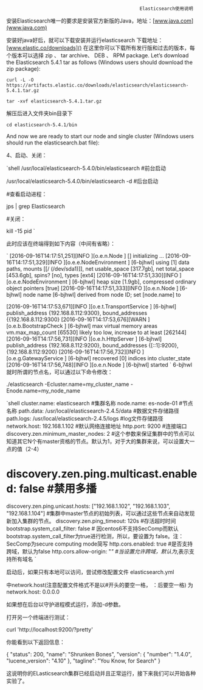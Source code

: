                                                      Elasticsearch使用说明



安装Elasticsearch唯一的要求是安装官方新版的Java，地址：[www.java.com](www.java.com)

安装好java好后，就可以下载安装并运行elasticsearch
下载地址：[www.elastic.co/downloads]() 
在这里你可以下载所有发行版和过去的版本，每个版本可以选择 zip 、 tar archive、 DEB 、 RPM package. 
Let’s download the Elasticsearch 5.4.1 tar as follows (Windows users should download the zip package):

`
curl -L -O https://artifacts.elastic.co/downloads/elasticsearch/elasticsearch-5.4.1.tar.gz
`


`
tar -xvf elasticsearch-5.4.1.tar.gz
`

解压后进入文件夹bin目录下

`
cd elasticsearch-5.4.1/bin
`

And now we are ready to start our node and single cluster (Windows users should run the elasticsearch.bat file):


4、启动、关闭：

`shell
/usr/local/elasticsearch-5.4.0/bin/elasticsearch #前台启动

/usr/local/elasticsearch-5.4.0/bin/elasticsearch -d #后台启动

#查看启动进程：

jps | grep Elasticsearch

#关闭：

kill -15 pid
`

此时应该在终端得到如下内容（中间有省略）：

`
[2016-09-16T14:17:51,251][INFO ][o.e.n.Node               ] [] initializing ...
[2016-09-16T14:17:51,329][INFO ][o.e.e.NodeEnvironment    ] [6-bjhwl] using [1] data paths, mounts [[/ (/dev/sda1)]], net usable_space [317.7gb], net total_space [453.6gb], spins? [no], types [ext4]
[2016-09-16T14:17:51,330][INFO ][o.e.e.NodeEnvironment    ] [6-bjhwl] heap size [1.9gb], compressed ordinary object pointers [true]
[2016-09-16T14:17:51,333][INFO ][o.e.n.Node               ] [6-bjhwl] node name [6-bjhwl] derived from node ID; set [node.name] to

[2016-09-16T14:17:53,671][INFO ][o.e.t.TransportService   ] [6-bjhwl] publish_address {192.168.8.112:9300}, bound_addresses {{192.168.8.112:9300}
[2016-09-16T14:17:53,676][WARN ][o.e.b.BootstrapCheck     ] [6-bjhwl] max virtual memory areas vm.max_map_count [65530] likely too low, increase to at least [262144]
[2016-09-16T14:17:56,731][INFO ][o.e.h.HttpServer         ] [6-bjhwl] publish_address {192.168.8.112:9200}, bound_addresses {[::1]:9200}, {192.168.8.112:9200}
[2016-09-16T14:17:56,732][INFO ][o.e.g.GatewayService     ] [6-bjhwl] recovered [0] indices into cluster_state
[2016-09-16T14:17:56,748][INFO ][o.e.n.Node               ] [6-bjhwl] started
`
6-bjhwl  就时所谓的节点名，可以通过以下命令修改：


./elasticsearch -Ecluster.name=my_cluster_name -Enode.name=my_node_name


`shell
cluster.name: elasticsearch       #集群名称
node.name: es-node-01            #节点名称
path.data: /usr/local/elasticsearch-2.4.5/data   #数据文件存储路径
path.logs: /usr/local/elasticsearch-2.4.5/logs    #log文件存储路径
network.host: 192.168.1.102                           #默认网络连接地址
http.port: 9200                                                #连接端口
discovery.zen.minimum_master_nodes: 2     #这个参数来保证集群中的节点可以知道其它N个有master资格的节点。默认为1，对于大的集群来说，可以设置大一点的值（2-4）
# discovery.zen.ping.multicast.enabled: false   #禁用多播 
discovery.zen.ping.unicast.hosts: ["192.168.1.102", "192.168.1.103", "192.168.1.104"]   #集群中master节点的初始列表，可以通过这些节点来自动发现新加入集群的节点。
discovery.zen.ping_timeout: 120s     #存活超时时间
bootstrap.system_call_filter: false    # 因centos6不支持SecComp而默认bootstrap.system_call_filter为true进行检测，所以，要设置为 false。注：SecComp为secure computing mode简写
http.cors.enabled: true  #是否支持跨域，默认为false
http.cors.allow-origin: "*"   #当设置允许跨域，默认为*,表示支持所有域名
`


启动后，如果只有本地可以访问，尝试修改配置文件 elasticsearch.yml

中network.host(注意配置文件格式不是以#开头的要空一格， ：后要空一格) 为network.host: 0.0.0.0

如果想在后台以守护进程模式运行，添加-d参数。

打开另一个终端进行测试：

curl 'http://localhost:9200/?pretty'

你能看到以下返回信息：

{
   "status": 200,
   "name": "Shrunken Bones",
   "version": {
      "number": "1.4.0",
      "lucene_version": "4.10"
   },
   "tagline": "You Know, for Search"
}

这说明你的ELasticsearch集群已经启动并且正常运行，接下来我们可以开始各种实验了。





















